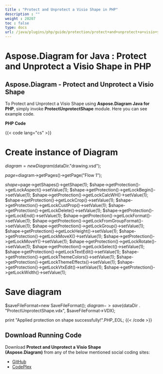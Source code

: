```yaml
---
title : "Protect and Unprotect a Visio Shape in PHP" 
description : "" 
weight : 20207 
toc : false
type: docs
url: /java/plugins/php/guide/protection/protect+and+unprotect+a+visio+shape+in+php/
---
```


# Aspose.Diagram for Java : Protect and Unprotect a Visio Shape in PHP


## Aspose.Diagram - Protect and Unprotect a Visio Shape

To Protect and Unprotect a Visio Shape using **Aspose.Diagram Java for PHP**, simply invoke **ProtectUnprotectShape** module. Here you can see example code.

**PHP Code**

{{< code lang="cs" >}}
# Create instance of Diagram
$diagram=new Diagram($dataDir."drawing.vsd");

$page=$diagram->getPages()->getPage("Flow 1");

$shape=$page->getShapes()->getShape(1);
$shape->getProtection()->getLockAspect()->setValue(1);
$shape->getProtection()->getLockBegin()->setValue(1);
$shape->getProtection()->getLockCalcWH()->setValue(1);
$shape->getProtection()->getLockCrop()->setValue(1);
$shape->getProtection()->getLockCustProp()->setValue(1);
$shape->getProtection()->getLockDelete()->setValue(1);
$shape->getProtection()->getLockEnd()->setValue(1);
$shape->getProtection()->getLockFormat()->setValue(1);
$shape->getProtection()->getLockFromGroupFormat()->setValue(1);
$shape->getProtection()->getLockGroup()->setValue(1);
$shape->getProtection()->getLockHeight()->setValue(1);
$shape->getProtection()->getLockMoveX()->setValue(1);
$shape->getProtection()->getLockMoveY()->setValue(1);
$shape->getProtection()->getLockRotate()->setValue(1);
$shape->getProtection()->getLockSelect()->setValue(1);
$shape->getProtection()->getLockTextEdit()->setValue(1);
$shape->getProtection()->getLockThemeColors()->setValue(1);
$shape->getProtection()->getLockThemeEffects()->setValue(1);
$shape->getProtection()->getLockVtxEdit()->setValue(1);
$shape->getProtection()->getLockWidth()->setValue(1);

# Save diagram
$saveFileFormat=new SaveFileFormat();
$diagram->save($dataDir . "ProtectUnprotectShape.vdx", $saveFileFormat->VDX);

print "Applied protection on shape successfully!".PHP_EOL;
{{< /code >}}

## Download Running Code

Download **Protect and Unprotect a Visio Shape (Aspose.Diagram)** from any of the below mentioned social coding sites:

*   [GitHub](https://github.com/asposediagram/Aspose.Diagram-for-Java/blob/master/Plugins/Aspose_Diagram_Java_for_PHP/src/aspose/diagram/WorkingwithProtection/ProtectUnprotectShape.php)
*   [CodePlex](https://asposediagramjavaphp.codeplex.com/SourceControl/latest#src/aspose/diagram/WorkingwithProtection/ProtectUnprotectShape.php)


